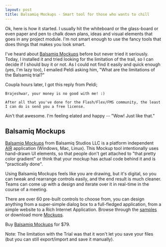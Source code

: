 ```yaml
---
layout: post
title: Balsamiq Mockups - Smart tool for those who wants to chill
---
```


Ok, here is how it started. I usually hit the whiteboard or the glass-board or even paper and pen to chalk down plans, ideas and visual elements that goes in any project module. I'm not smart enough to use the fancy tools that does things that makes you look smart.

I've heard about <a href="http://www.balsamiq.com/products/mockups">Balsamiq Mockups</a> before but never tried it seriously. Today, I installed it and tried looking for the limitation of the trail, so I can decide if I should buy it or not. As I could not find it easily and quick enough (yes, I'm lazy too), I emailed Peldi asking him, "What are the limitations of the Balsamiq trial?"

Coupla hours later, I got this reply from Peldi;

```
Brajeshwar, your money is no good with me! :) 

After all that you've done for the Flash/Flex/FMS community, the least I can do is send you a free license.
```

Ain't that awesome. I'm feeling elated and happy -- "Wow! Just like that."


## Balsamiq Mockups

<a href="http://www.balsamiq.com/products/mockups">Balsamiq Mockups</a> from Balsamiq Studios LLC is a platform independent <a href="http://www.adobe.com/products/air/">AIR</a> application (Windows, Mac, Linux). This Mockup tool intentionally uses hand-drawn UI elements, so that people don't get attached to "that pretty color gradient" or think that your mockup has actual code behind it and is "practically done".

Using Balsamiq Mockups feels like you are drawing, but it's digital, so you can tweak and rearrange controls easily, and the end result is much cleaner. Teams can come up with a design and iterate over it in real-time in the course of a meeting.

There are over 60 pre-built controls to choose from, you can design anything from a super-simple dialog box to a full-fledged application, from a simple website to a Rich Internet Application. Browse through the <a href="http://www.balsamiq.com/products/mockups/examples">samples</a> or download more <a href="http://www.mockupstogo.net/">Mockups</a>.

Buy <a href="http://www.balsamiq.com/products/mockups/desktop#buy">Balsamiq Mockups</a> for 
$79.

Note: The limitation with the Trial was that it won't let you save your files (but you can still export/import and save it manually).
